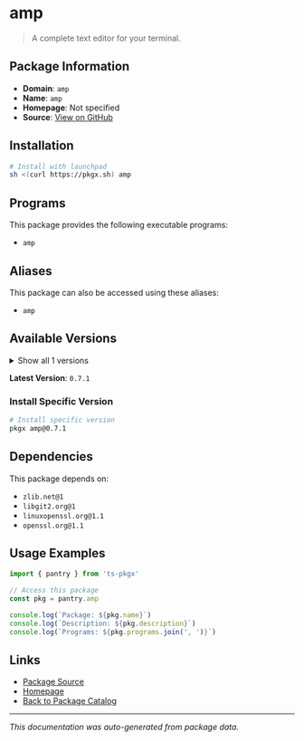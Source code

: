 # amp

> A complete text editor for your terminal.

## Package Information

- **Domain**: `amp`
- **Name**: `amp`
- **Homepage**: Not specified
- **Source**: [View on GitHub](https://github.com/pkgxdev/pantry/tree/main/projects/amp.rs/package.yml)

## Installation

```bash
# Install with launchpad
sh <(curl https://pkgx.sh) amp
```

## Programs

This package provides the following executable programs:

- `amp`

## Aliases

This package can also be accessed using these aliases:

- `amp`

## Available Versions

<details>
<summary>Show all 1 versions</summary>

- `0.7.1`

</details>

**Latest Version**: `0.7.1`

### Install Specific Version

```bash
# Install specific version
pkgx amp@0.7.1
```

## Dependencies

This package depends on:

- `zlib.net@1`
- `libgit2.org@1`
- `linuxopenssl.org@1.1`
- `openssl.org@1.1`

## Usage Examples

```typescript
import { pantry } from 'ts-pkgx'

// Access this package
const pkg = pantry.amp

console.log(`Package: ${pkg.name}`)
console.log(`Description: ${pkg.description}`)
console.log(`Programs: ${pkg.programs.join(', ')}`)
```

## Links

- [Package Source](https://github.com/pkgxdev/pantry/tree/main/projects/amp.rs/package.yml)
- [Homepage](#)
- [Back to Package Catalog](../package-catalog.md)

---

*This documentation was auto-generated from package data.*
